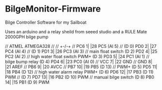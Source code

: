 # BilgeMonitor-Firmware
Bilge Controller Software for my Sailboat

Uses an arduino and a relay sheild from seeed studio and a RULE Mate 2000GPH bilge pump


// ATMEL ATMEGA328
//
//									                                +-\/-+
//									                          PC6  1|    |28  PC5 (AI 5)
//									                    (D 0) PD0  2|    |27  PC4 (AI 4)
//									                    (D 1) PD1  3|    |26  PC3 (AI 3)
//			main float switch		            (D 2) PD2  4|    |25  PC2 (AI 2)
//			high water float switch	   PWM+ (D 3) PD3  5|    |24  PC1 (AI 1)
//			bilge bump relay		            (D 4) PD4  6|    |23  PC0 (AI 0)
//									                          VCC  7|    |22  GND
//									                          GND  8|    |21  AREF
//									                          PB6  9|    |20  AVCC
//									                          PB7 10|    |19  PB5 (D 13)
//									               PWM+ (D 5) PD5 11|    |18  PB4 (D 12)
//			high water alarm relay	   PWM+ (D 6) PD6 12|    |17  PB3 (D 11) PWM
//									                    (D 7) PD7 13|    |16  PB2 (D 10) PWM
//			manual bilge switch		          (D 8) PB0 14|    |15  PB1 (D 9) PWM
